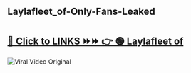 
 ## Laylafleet_of-Only-Fans-Leaked

# <h2><a href="https://clipsfans.com/Laylafleet_of&ref=git">🔗 Click to LINKS ⏩⏩ 👉 🟢 Laylafleet of </a></h2>

<a href="https://clipsfans.com/Laylafleet_of&ref=git" rel="nofollow" data-target="animated-image.originalLink"><img src="https://i.ibb.co.com/xMMVF88/686577567.gif" alt="Viral Video Original" style="max-width: 100%; display: inline-block;" data-target="animated-image.originalImage"></a>
